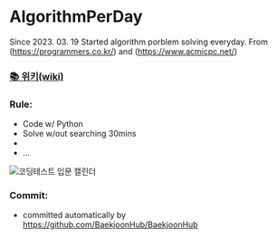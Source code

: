 # AlgorithmPerDay
Since 2023. 03. 19 Started algorithm porblem solving everyday. From (https://programmers.co.kr/) and (https://www.acmicpc.net/)

### <a href = "https://github.com/tjfehdgns1/AlgorithmPerDay/wiki" > 📚 **위키(wiki)** </a>

### Rule:
- Code w/ Python
- Solve  w/out searching 30mins
- 
- ...

![코딩테스트 입문 캘린더](https://user-images.githubusercontent.com/74089191/232176917-ab14f0d8-3aa3-41fd-8cd7-0e4ee444c20c.png)



### Commit:
- committed automatically by https://github.com/BaekjoonHub/BaekjoonHub
